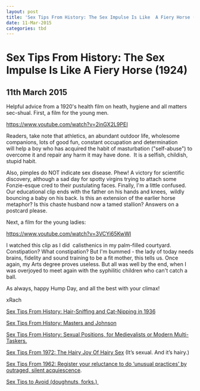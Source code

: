 ```yaml
---
layout: post
title: 'Sex Tips From History: The Sex Impulse Is Like  A Fiery Horse (1924)'
date: 11-Mar-2015
categories: tbd
---
```


# Sex Tips From History: The Sex Impulse Is Like  A Fiery Horse (1924)

## 11th March 2015

Helpful advice from a 1920's health film on heath,   hygiene and all matters sec-shual. First,   a film for the young men.

https://www.youtube.com/watch?v=2inGX2L9PEI

Readers, take note that athletics, an abundant outdoor life, wholesome companions, lots of good fun, constant occupation and determination will help a boy who has acquired the habit of masturbation ("self-abuse") to overcome it and repair any harm it may have done.  It is a selfish, childish, stupid habit.

Also, pimples do NOT indicate sex disease. Phew! A victory for scientific discovery, although a sad day for spotty virgins trying to attach some Fonzie-esque cred to their pustulating faces. Finally, I'm a little confused. Our educational clip ends with the father on his hands and knees,  wildly bouncing a baby on his back. Is this an extension of the earlier horse metaphor? Is this chaste husband now a tamed stallion? Answers on a postcard please.

Next, a film for the young ladies:

https://www.youtube.com/watch?v=3VCYi65KwWI

I watched this clip as I did  calisthenics in my palm-filled courtyard. Constipation? What constipation? But I'm bummed - the lady of today needs brains, fidelity and sound training to be a fit mother, this tells us. Once again, my Arts degree proves useless. But all was well by the end, when I was overjoyed to meet again with the syphilitic children who can't catch a ball.

As always, happy Hump Day, and all the best with your climax!

xRach

<a href="http://mogantosh.com/sex-tips-from-the-past-hair-sniffing-and-cat-nipping-in-1936/">Sex Tips From History: Hair-Sniffing and Cat-Nipping in 1936</a>

<a href="http://mogantosh.com/sex-tips-from-history-masters-and-johnson/">Sex Tips From History: Masters and Johnson</a>

<a href="http://mogantosh.com/sex-tips-from-the-past-sexual-positions-for-mediaevalists-or-modern-multi-taskers/">Sex Tips From History: Sexual Positions, for Medievalists or Modern Multi-Taskers.</a>

<a href="http://mogantosh.com/sex-tips-from-history-the-hairy-joy-of-hairy-sex-1972/">Sex Tips From 1972: The Hairy Joy Of Hairy Sex</a> (It’s sexual. And it’s hairy.)

<div><a href="http://mogantosh.com/sex-tips-from-history-1962/">Sex Tips From 1962: Register your reluctance to do ‘unusual practices’ by outraged, silent acquiescence</a>.</div>

<a href="http://mogantosh.com/its-saturday-night-folks-sex-tips-to-avoid/">Sex Tips to Avoid (doughnuts, forks.) </a>

 
